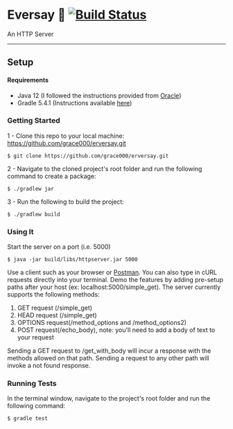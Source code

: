 # Eversay 🐷 [![Build Status](https://travis-ci.com/grace000/erversay.svg?branch=master)](https://travis-ci.com/grace000/erversay)

An HTTP Server

-----

## Setup

#### Requirements
- Java 12 (I followed the instructions provided from [Oracle](https://www.oracle.com/technetwork/java/javase/downloads/jdk12-downloads-5295953.html))
- Gradle 5.4.1 (Instructions available [here](https://gradle.org/install/))

### Getting Started
1 - Clone this repo to your local machine: https://github.com/grace000/erversay.git
```
$ git clone https://github.com/grace000/erversay.git

```
2 - Navigate to the cloned project's root folder and run the following command to create a package:
 
 ```
 $ ./gradlew jar
 ```
 3 - Run the following to build the project:
 ```
 $ ./gradlew build
 ```
 
 ### Using It
 
 Start the server on a port (i.e. 5000)
 ```
 $ java -jar build/libs/httpserver.jar 5000
 ```
 
 Use a client such as your browser or [Postman](https://www.getpostman.com/). You can also type in cURL requests directly into your terminal. Demo the features by adding pre-setup paths after your host (ex: localhost:5000/simple_get).
 The server currently supports the following methods:
 
 1. GET request (/simple_get)
 2. HEAD request (/simple_get)
 3. OPTIONS request(/method_options and /method_options2)
 4. POST request(/echo_body), note: you'll need to add a body of text to your request
 
 Sending a GET request to /get_with_body will incur a response with the methods allowed on that path. Sending a request to any other path will invoke a not found response.
 
 ### Running Tests
 In the terminal window, navigate to the project's root folder and run the following command:
 ```
 $ gradle test
 ```
 
